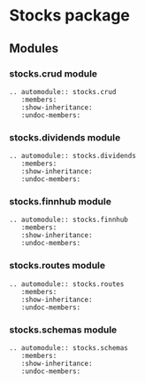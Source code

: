 # Stocks package

## Modules

### stocks.crud module

```{eval-rst}
.. automodule:: stocks.crud
   :members:
   :show-inheritance:
   :undoc-members:
```

### stocks.dividends module

```{eval-rst}
.. automodule:: stocks.dividends
   :members:
   :show-inheritance:
   :undoc-members:
```

### stocks.finnhub module

```{eval-rst}
.. automodule:: stocks.finnhub
   :members:
   :show-inheritance:
   :undoc-members:
```

### stocks.routes module

```{eval-rst}
.. automodule:: stocks.routes
   :members:
   :show-inheritance:
   :undoc-members:
```

### stocks.schemas module

```{eval-rst}
.. automodule:: stocks.schemas
   :members:
   :show-inheritance:
   :undoc-members:
```
